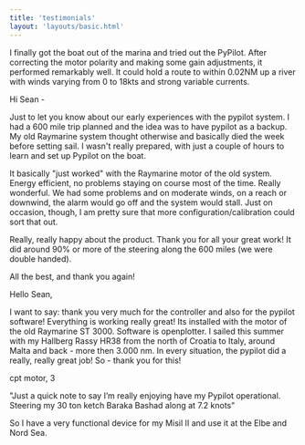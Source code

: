 ```yaml
---
title: 'testimonials'
layout: 'layouts/basic.html'
---
```


I finally got the boat out of the marina and tried out the PyPilot.
After correcting the motor polarity and making some gain adjustments, it
performed remarkably well.  It could hold a route to within 0.02NM up a
river with winds varying from 0 to 18kts and strong variable currents.



Hi Sean -

Just to let you know about our early experiences with the pypilot system. I had a 600 mile trip planned and the idea was to have pypilot as a backup. My old Raymarine system thought otherwise and basically died the week before setting sail. I wasn't really prepared, with just a couple of hours to learn and set up Pypilot on the boat.

It basically "just worked" with the Raymarine motor of the old system. Energy efficient, no problems staying on course most of the time. Really wonderful. We had some problems and on moderate winds, on a reach or downwind, the alarm would go off  and the system would stall. Just on occasion, though, I am pretty sure that more configuration/calibration could sort that out.

Really, really happy about the product.  Thank you for all your great work! It did around 90% or more of the steering along the 600 miles (we were double handed). 

All the best, and thank you again!




Hello Sean,

I want to say: thank you very much for the controller and also for the pypilot software! Everything is working really great!
Its installed with the motor of the old Raymarine ST 3000. Software is openplotter.
I sailed this summer with my Hallberg Rassy HR38 from the north of Croatia to Italy, around Malta and back - more then 3.000 nm. In every situation, the pypilot did a really, really great job!
So - thank you for this!



cpt motor, 3

"Just a quick note to say I’m really enjoying have my Pypilot operational. Steering my 30 ton ketch Baraka Bashad along at 7.2 knots"


So I have a very functional device for my Misil II and use it at the Elbe and Nord Sea.
